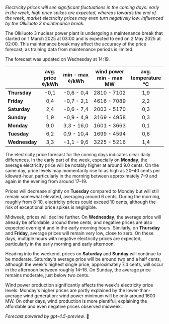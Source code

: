 *Electricity prices will see significant fluctuations in the coming days: early in the week, high price spikes are expected, whereas towards the end of the week, market electricity prices may even turn negatively low, influenced by the Olkiluoto 3 maintenance break.*

The Olkiluoto 3 nuclear power plant is undergoing a maintenance break that started on 1 March 2025 at 03:00 and is expected to end on 2 May 2025 at 02:00. This maintenance break may affect the accuracy of the price forecast, as training data from maintenance periods is limited.

The forecast was updated on Wednesday at 14:19.

|           | avg.<br>price<br>¢/kWh | min - max<br>¢/kWh | wind power<br>min - max<br>MW | avg.<br>temperature<br>°C |
|:-------------|:----------------:|:----------------:|:-------------:|:-------------:|
| **Thursday**  |      -0,1       |    -0,6 - 0,4     |   2810 - 7102   |      1,9      |
| **Friday**|       0,4       |    -0,7 - 2,1     |   4616 - 7089   |      2,2      |
| **Saturday** |       2,4       |    -0,6 - 7,4     |   2003 - 5170   |      0,3      |
| **Sunday**|       1,9       |    -0,9 - 4,9     |   3169 - 4958   |      0,3      |
| **Monday**|       9,0       |    3,3 - 16,0     |   1601 - 3663   |      0,1      |
| **Tuesday**  |       6,2       |    0,9 - 10,4     |   1699 - 4594   |      0,6      |
| **Wednesday**|     3,3       |    -1,1 - 9,6     |   3225 - 5216   |      1,4      |

The electricity price forecast for the coming days indicates clear daily differences. In the early part of the week, especially on **Monday**, the average electricity price will be notably higher at around 9.0 cents. On the same day, price levels may momentarily rise to as high as 20–40 cents per kilowatt-hour, particularly in the morning between approximately 7–9 and again in the evening from around 17–19.

Prices will decrease slightly on **Tuesday** compared to Monday but will still remain somewhat elevated, averaging around 6 cents. During the morning, roughly from 8–10, electricity prices could exceed 10 cents, although the risk of exceptional price spikes is negligible.

Midweek, prices will decline further. On **Wednesday**, the average price will already be affordable, around three cents, and negative prices are also expected overnight and in the early morning hours. Similarly, on **Thursday** and **Friday**, average prices will remain very low, close to zero. On these days, multiple hours with negative electricity prices are expected, particularly in the early morning and early afternoon.

Heading into the weekend, prices on **Saturday** and **Sunday** will continue to be moderate. Saturday's average price will be around two and a half cents, although the week's highest single price, approximately 7.4 cents, will occur in the afternoon between roughly 14–16. On Sunday, the average price remains moderate, just below two cents.

Wind power production significantly affects the week's electricity price levels. Monday's higher prices are partly explained by the lower-than-average wind generation: wind power minimum will be only around 1600 MW. On other days, wind production is more plentiful, explaining the affordable and even negative prices observed midweek.

*Forecast powered by gpt-4.5-preview.* 🍃
